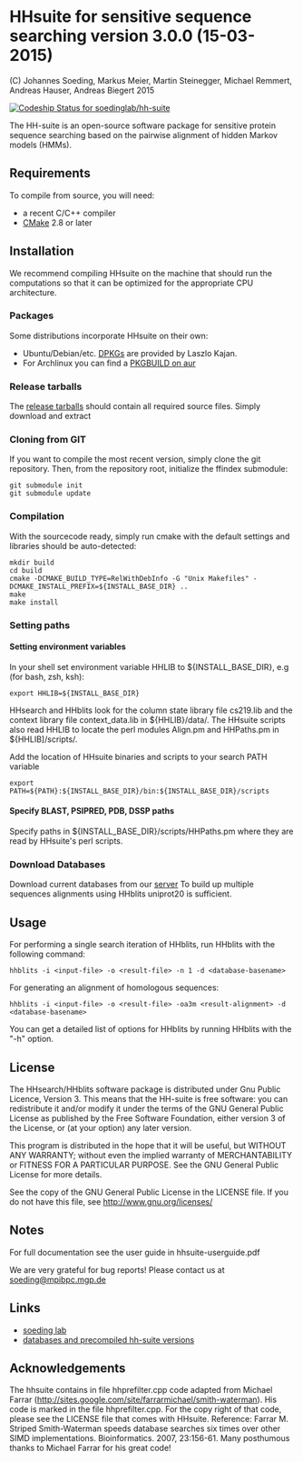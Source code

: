 # HHsuite for sensitive sequence searching version 3.0.0 (15-03-2015)

 (C) Johannes Soeding, Markus Meier, Martin Steinegger, Michael Remmert, Andreas Hauser, Andreas Biegert 2015
 
[ ![Codeship Status for soedinglab/hh-suite](https://codeship.com/projects/f79d89f0-03a1-0133-01be-62fced7320b0/status?branch=master)](https://codeship.com/projects/89223)

The HH-suite is an open-source software package for sensitive protein sequence searching based on the pairwise alignment of hidden Markov models (HMMs).


## Requirements

To compile from source, you will need:
 * a recent C/C++ compiler
 * [CMake](http://cmake.org/) 2.8 or later


## Installation
We recommend compiling HHsuite on the machine that should run the computations so that it can be optimized for the appropriate CPU architecture.

### Packages
Some distributions incorporate HHsuite on their own:
* Ubuntu/Debian/etc. [DPKGs](http://packages.debian.org/source/sid/hhsuite) are provided by Laszlo Kajan.
* For Archlinux you can find a [PKGBUILD on aur](https://aur.archlinux.org/packages/hhsuite/)

### Release tarballs
The [release tarballs](http://wwwuser.gwdg.de/~compbiol/data/hhsuite/releases/) should contain all required source files. Simply download and extract

### Cloning from GIT
If you want to compile the most recent version, simply clone the git repository. Then, from the repository root, initialize the ffindex submodule:

	git submodule init
	git submodule update


### Compilation
With the sourcecode ready, simply run cmake with the default settings and libraries should be auto-detected:

	mkdir build
	cd build
	cmake -DCMAKE_BUILD_TYPE=RelWithDebInfo -G "Unix Makefiles" -DCMAKE_INSTALL_PREFIX=${INSTALL_BASE_DIR} ..
	make
	make install


### Setting paths 

#### Setting environment variables
In your shell set environment variable HHLIB to ${INSTALL\_BASE\_DIR}, e.g (for bash, zsh, ksh):

	export HHLIB=${INSTALL_BASE_DIR}

HHsearch and HHblits look for the column state library file cs219.lib
and the context library file context_data.lib in ${HHLIB}/data/. The HHsuite
scripts also read HHLIB to locate the perl modules Align.pm and HHPaths.pm 
in ${HHLIB]/scripts/.  

Add the location of HHsuite binaries and scripts to your search PATH variable

	export PATH=${PATH}:${INSTALL_BASE_DIR}/bin:${INSTALL_BASE_DIR}/scripts


#### Specify BLAST, PSIPRED, PDB, DSSP paths

Specify paths in ${INSTALL\_BASE\_DIR}/scripts/HHPaths.pm where they are read by HHsuite's perl scripts.


### Download Databases
Download current databases from our [server](http://wwwuser.gwdg.de/~compbiol/data/databases/hhsuite_dbs/)
To build up multiple sequences alignments using HHblits uniprot20 is sufficient.


## Usage
For performing a single search iteration of HHblits, run HHblits with the 
following command:

	hhblits -i <input-file> -o <result-file> -n 1 -d <database-basename>

For generating an alignment of homologous sequences:

	hhblits -i <input-file> -o <result-file> -oa3m <result-alignment> -d <database-basename>

You can get a detailed list of options for HHblits by running HHblits with the "-h" option.


## License

The HHsearch/HHblits software package is distributed under Gnu Public Licence, Version 3.
This means that the HH-suite is free software: you can redistribute it and/or modify it under the
terms of the GNU General Public License as published by the Free Software Foundation, either
version 3 of the License, or (at your option) any later version.

This program is distributed in the hope that it will be useful, but WITHOUT ANY WARRANTY;
without even the implied warranty of MERCHANTABILITY or FITNESS FOR A PARTICULAR
PURPOSE. See the GNU General Public License for more details.

See the copy of the GNU General Public License in the LICENSE file. 
If you do not have this file, see http://www.gnu.org/licenses/


## Notes
For full documentation see the user guide in hhsuite-userguide.pdf


We are very grateful for bug reports! 
Please contact us at soeding@mpibpc.mgp.de

## Links

* [soeding lab](http://www.mpibpc.mpg.de/de/soeding)
* [databases and precompiled hh-suite versions](http://wwwuser.gwdg.de/~compbiol/data/hhsuite/)


## Acknowledgements
 
The hhsuite contains in file hhprefilter.cpp code adapted from Michael 
Farrar (http://sites.google.com/site/farrarmichael/smith-waterman). 
His code is marked in the file hhprefilter.cpp. For the copy right of that 
code, please see the LICENSE file that comes with HHsuite.
Reference: Farrar M. Striped Smith-Waterman speeds database searches six 
times over other SIMD implementations. Bioinformatics. 2007, 23:156-61.
Many posthumous thanks to Michael Farrar for his great code!

